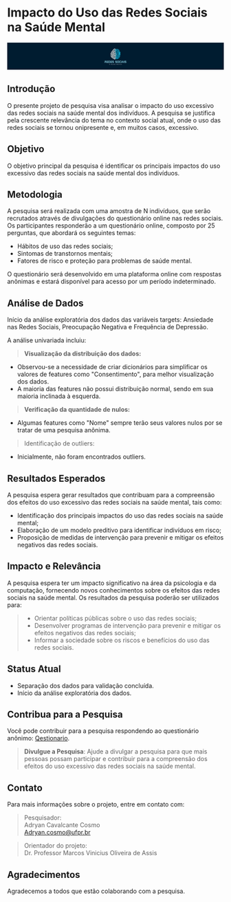 
# Impacto do Uso das Redes Sociais na Saúde Mental  
  ![Logo do projeto](/images/Banner_Projeto.svg) 


## Introdução

O presente projeto de pesquisa visa analisar o impacto do uso excessivo das redes sociais na saúde mental dos indivíduos. A pesquisa se justifica pela crescente relevância do tema no contexto social atual, onde o uso das redes sociais se tornou onipresente e, em muitos casos, excessivo.

## Objetivo

O objetivo principal da pesquisa é identificar os principais impactos do uso excessivo das redes sociais na saúde mental dos indivíduos.

## Metodologia

A pesquisa será realizada com uma amostra de N indivíduos, que serão recrutados através de divulgações do questionário online nas redes sociais.  
Os participantes responderão a um questionário online, composto por 25 perguntas, que abordará os seguintes temas:

* Hábitos de uso das redes sociais;
* Sintomas de transtornos mentais;
* Fatores de risco e proteção para problemas de saúde mental.

O questionário será desenvolvido em uma plataforma online com respostas anônimas e estará disponível para acesso por um período indeterminado.

## Análise de Dados

Início da análise exploratória dos dados das variáveis targets: Ansiedade nas Redes Sociais, Preocupação Negativa e Frequência de Depressão.

A análise univariada incluiu:

> **Visualização da distribuição dos dados:**
  * Observou-se a necessidade de criar dicionários para simplificar os valores de features como "Consentimento", para melhor visualização dos dados.
  * A maioria das features não possui distribuição normal, sendo em sua maioria inclinada à esquerda.
    
> **Verificação da quantidade de nulos:**
  * Algumas features como "Nome" sempre terão seus valores nulos por se tratar de uma pesquisa anônima.

> Identificação de outliers:
  * Inicialmente, não foram encontrados outliers.

## Resultados Esperados

A pesquisa espera gerar resultados que contribuam para a compreensão dos efeitos do uso excessivo das redes sociais na saúde mental, tais como:

* Identificação dos principais impactos do uso das redes sociais na saúde mental;
* Elaboração de um modelo preditivo para identificar indivíduos em risco;
* Proposição de medidas de intervenção para prevenir e mitigar os efeitos negativos das redes sociais.

## Impacto e Relevância

A pesquisa espera ter um impacto significativo na área da psicologia e da computação, fornecendo novos conhecimentos sobre os efeitos das redes sociais na saúde mental. Os resultados da pesquisa poderão ser utilizados para:

>* Orientar políticas públicas sobre o uso das redes sociais;
>* Desenvolver programas de intervenção para prevenir e mitigar os efeitos negativos das redes sociais;
>* Informar a sociedade sobre os riscos e benefícios do uso das redes sociais.

## Status Atual

* Separação dos dados para validação concluída.
* Início da análise exploratória dos dados.

## **Contribua para a Pesquisa**

Você pode contribuir para a pesquisa respondendo ao questionário anônimo: [Qestionario](https://forms.office.com/r/VcpnP7WctY).

>**Divulgue a Pesquisa**: Ajude a divulgar a pesquisa para que mais pessoas possam participar e contribuir para a compreensão dos efeitos do uso excessivo das redes sociais na saúde mental.

## Contato

Para mais informações sobre o projeto, entre em contato com:

> Pesquisador:  
> Adryan Cavalcante Cosmo  
> <Adryan.cosmo@ufpr.br>

>Orientador do projeto:  
>Dr. Professor Marcos Vinicius Oliveira de Assis

## Agradecimentos

Agradecemos a todos que estão colaborando com a pesquisa.
